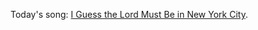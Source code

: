 Today's song: <a href="https://www.youtube.com/watch?v=Qa4An7uzPeg">I Guess the Lord Must Be in New York City</a>. 
